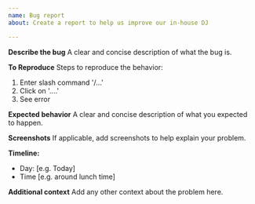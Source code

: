 ```yaml
---
name: Bug report
about: Create a report to help us improve our in-house DJ

---
```


**Describe the bug**
A clear and concise description of what the bug is.

**To Reproduce**
Steps to reproduce the behavior:
1. Enter slash command '/...'
2. Click on '....'
3. See error

**Expected behavior**
A clear and concise description of what you expected to happen.

**Screenshots**
If applicable, add screenshots to help explain your problem.

**Timeline:**
 - Day: [e.g. Today]
 - Time [e.g. around lunch time]

**Additional context**
Add any other context about the problem here.
